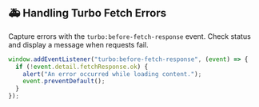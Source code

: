 ## 🚑 Handling Turbo Fetch Errors
Capture errors with the `turbo:before-fetch-response` event. Check status and display a message when requests fail.

```js
window.addEventListener("turbo:before-fetch-response", (event) => {
  if (!event.detail.fetchResponse.ok) {
    alert("An error occurred while loading content.");
    event.preventDefault();
  }
});
```